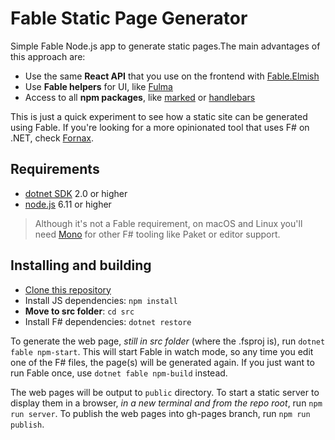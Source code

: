 # Fable Static Page Generator

Simple Fable Node.js app to generate static pages.The main advantages of this approach are:

- Use the same **React API** that you use on the frontend with [Fable.Elmish](https://fable-elmish.github.io/)
- Use **Fable helpers** for UI, like [Fulma](https://mangelmaxime.github.io/Fulma/)
- Access to all **npm packages**, like [marked](https://www.npmjs.com/package/marked) or [handlebars](http://handlebarsjs.com/)

This is just a quick experiment to see how a static site can be generated using Fable. If you're looking for a more opinionated tool that uses F# on .NET, check [Fornax](https://gitlab.com/Krzysztof-Cieslak/Fornax).

## Requirements

- [dotnet SDK](https://www.microsoft.com/net/download/core) 2.0 or higher
- [node.js](https://nodejs.org) 6.11 or higher

> Although it's not a Fable requirement, on macOS and Linux you'll need [Mono](http://www.mono-project.com/) for other F# tooling like Paket or editor support.

## Installing and building

- [Clone this repository](https://github.com/fable-compiler/static-page-generator/)
- Install JS dependencies: `npm install`
- **Move to src folder**: `cd src`
- Install F# dependencies: `dotnet restore`

To generate the web page, _still in src folder_ (where the .fsproj is), run `dotnet fable npm-start`. This will start Fable in watch mode, so any time you edit one of the F# files, the page(s) will be generated again. If you just want to run Fable once, use `dotnet fable npm-build` instead.

The web pages will be output to `public` directory. To start a static server to display them in a browser, _in a new terminal and from the repo root_, run `npm run server`. To publish the web pages into gh-pages branch, run `npm run publish`.
